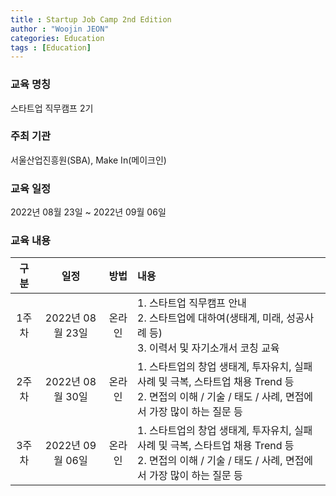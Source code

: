 ```yaml
---
title : Startup Job Camp 2nd Edition
author : "Woojin JEON"
categories: Education
tags : [Education]
---
```


### 교육 명칭

스타트업 직무캠프 2기

### 주최 기관

서울산업진흥원(SBA), Make In(메이크인)

### 교육 일정

2022년 08월 23일 ~ 2022년 09월 06일

### 교육 내용

|  구분 |       일정      |  방법  | 내용 |
|:-----:|:---------------:|:------:|:----|
| 1주차 | 2022년 08월 23일 | 온라인 | 1. 스타트업 직무캠프 안내<br/> 2. 스타트업에 대하여(생태계, 미래, 성공사례 등)<br/> 3. 이력서 및 자기소개서 코칭 교육<br/> |
| 2주차 | 2022년 08월 30일 | 온라인 | 1. 스타트업의 창업 생태계, 투자유치, 실패사례 및 극복, 스타트업 채용 Trend 등<br/> 2. 면접의 이해 / 기술 / 태도 / 사례, 면접에서 가장 많이 하는 질문 등<br/> |
| 3주차 | 2022년 09월 06일 | 온라인 | 1. 스타트업의 창업 생태계, 투자유치, 실패사례 및 극복, 스타트업 채용 Trend 등<br/> 2. 면접의 이해 / 기술 / 태도 / 사례, 면접에서 가장 많이 하는 질문 등<br/> |